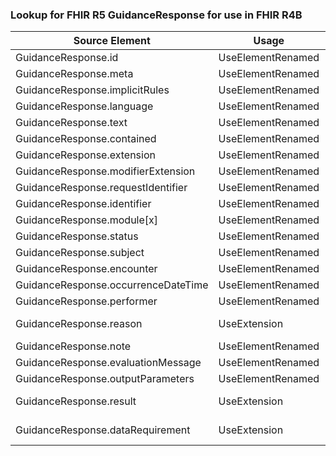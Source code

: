 ### Lookup for FHIR R5 GuidanceResponse for use in FHIR R4B

| Source Element | Usage | Target |
| -------------- | ----- | ------ |
| GuidanceResponse.id | UseElementRenamed | GuidanceResponse.id |
| GuidanceResponse.meta | UseElementRenamed | GuidanceResponse.meta |
| GuidanceResponse.implicitRules | UseElementRenamed | GuidanceResponse.implicitRules |
| GuidanceResponse.language | UseElementRenamed | GuidanceResponse.language |
| GuidanceResponse.text | UseElementRenamed | GuidanceResponse.text |
| GuidanceResponse.contained | UseElementRenamed | GuidanceResponse.contained |
| GuidanceResponse.extension | UseElementRenamed | GuidanceResponse.extension |
| GuidanceResponse.modifierExtension | UseElementRenamed | GuidanceResponse.modifierExtension |
| GuidanceResponse.requestIdentifier | UseElementRenamed | GuidanceResponse.requestIdentifier |
| GuidanceResponse.identifier | UseElementRenamed | GuidanceResponse.identifier |
| GuidanceResponse.module[x] | UseElementRenamed | GuidanceResponse.module[x] |
| GuidanceResponse.status | UseElementRenamed | GuidanceResponse.status |
| GuidanceResponse.subject | UseElementRenamed | GuidanceResponse.subject |
| GuidanceResponse.encounter | UseElementRenamed | GuidanceResponse.encounter |
| GuidanceResponse.occurrenceDateTime | UseElementRenamed | GuidanceResponse.occurrenceDateTime |
| GuidanceResponse.performer | UseElementRenamed | GuidanceResponse.performer |
| GuidanceResponse.reason | UseExtension | http://hl7.org/fhir/5.0/StructureDefinition/extension-GuidanceResponse.reason |
| GuidanceResponse.note | UseElementRenamed | GuidanceResponse.note |
| GuidanceResponse.evaluationMessage | UseElementRenamed | GuidanceResponse.evaluationMessage |
| GuidanceResponse.outputParameters | UseElementRenamed | GuidanceResponse.outputParameters |
| GuidanceResponse.result | UseExtension | http://hl7.org/fhir/5.0/StructureDefinition/extension-GuidanceResponse.result |
| GuidanceResponse.dataRequirement | UseExtension | http://hl7.org/fhir/5.0/StructureDefinition/extension-GuidanceResponse.dataRequirement |
